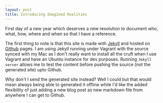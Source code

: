 ```yaml
---
layout: post
title: Introducing Imagined Realities
---
```


First day of a new year which deserves a new resolution to document who, what, how, where and when so that I have a reference.

The first thing to note is that this site is made with [Jekyll](http://jekyllrb.com) and hosted on [Github](http://github.com) pages.  I am using Jekyll running under Vagrant with the source synced with my Mac as I don't really want to install all the cruft when I use Vagrant and have an Ubuntu instance for dev purposes.  Running <code>Jekyll server</code> allows me to test the content before pushing the source (not the generated site) upto Github.

<!--break-->
Why don't I send the generated site instead?  Well I could but that would mean always being able to generated it offline while I'd like the added flexibility of just adding a new blog post as new markdown file from anywhere I can get to Github.